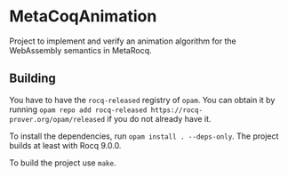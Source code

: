 # MetaCoqAnimation

Project to implement and verify an animation algorithm for the WebAssembly semantics in MetaRocq.


## Building

You have to have the `rocq-released` registry of `opam`. You can obtain it by running `opam repo add rocq-released https://rocq-prover.org/opam/released` if you do not already have it.

To install the dependencies, run `opam install . --deps-only`. The project builds at least with Rocq 9.0.0.

To build the project use `make`.
